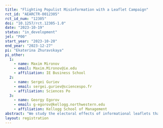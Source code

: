 ```yaml
---
title: "Flighting Populist Misinformation with a Leaflet Campaign"
rct_id: "AEARCTR-0012305"
rct_id_num: "12305"
doi: "10.1257/rct.12305-1.0"
date: "2023-10-19"
status: "in_development"
jel: "P00"
start_year: "2023-10-20"
end_year: "2023-12-27"
pi: "Ekaterina Zhuravskaya"
pi_other:
  1:
    - name: Maxim Mironov
    - email: Maxim.Mironov@ie.edu
    - affiliation: IE Business School
  2:
    - name: Sergei Guriev
    - email: sergei.guriev@sciencespo.fr
    - affiliation: Sciences Po
  3:
    - name: Georgy Egorov
    - email: g-egorov@kellogg.northwestern.edu
    - affiliation: Kellogg School of Management
abstract: "We study the electoral effects of informational leaflets that debunk false claims made by a right-wing populist candidate. Following Javier Milei's unexpected victory in the zero-round elections (Las Primarias, Abiertas, Simultáneas y Obligatorias, PASO) in Argentina in August 2023, a non-partisan NGO embarked on a project aimed at informing voters in one of the poorest provinces in Argentina before the first round of elections that the claims Milei made during his election campaign are false and that his promises are unattainable. We collaborated with this NGO to construct a random sample of pairs of electoral precincts with very close zero-round results. We then randomized precincts within each pair into treatment and control precincts. During the election campaign leading up to the first round of the elections, the NGO sends out leaflets by regular mail containing accurate information that corrects false claims of the populist front-runner. These leaflets were distributed to approximately 10% of voters in the treatment precincts in a random subset of the pairs. The mailing by the NGO is done using information voluntarily provided by these voters on a publicly available online resource of the supporters of one of the major centrist political parties, PJ. Many supporters of this party are anticipated to switch their vote to the populist candidate, Milei. We will use the official data on the first and second-round election results at the precinct level to evaluate the effects of this information campaign on voting and estimate the informational spillovers between neighboring precincts."
layout: registration
---
```


